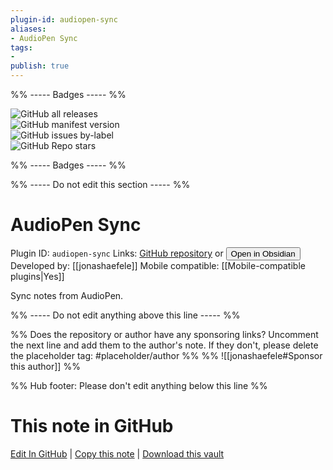 ```yaml
---
plugin-id: audiopen-sync
aliases:
- AudioPen Sync
tags: 
- 
publish: true
---
```


%% ----- Badges ----- %%

![GitHub all releases](https://img.shields.io/github/downloads/jonashaefele/audiopen-obsidian/total?color=573E7A&logo=github&style=for-the-badge)   
![GitHub manifest version](https://img.shields.io/github/manifest-json/v/jonashaefele/audiopen-obsidian?color=573E7A&logo=github&style=for-the-badge)   
![GitHub issues by-label](https://img.shields.io/github/issues/jonashaefele/audiopen-obsidian/help%20wanted?color=573E7A&logo=github&style=for-the-badge)   
![GitHub Repo stars](https://img.shields.io/github/stars/jonashaefele/audiopen-obsidian?color=573E7A&logo=github&style=for-the-badge)

%% ----- Badges ----- %%

%% ----- Do not edit this section ----- %%

# AudioPen Sync

Plugin ID: `audiopen-sync`
Links: [GitHub repository](https://github.com/jonashaefele/audiopen-obsidian) or [<button id=HH>Open in Obsidian</button>](obsidian://show-plugin?id=audiopen-sync)
Developed by: [[jonashaefele]]
Mobile compatible: [[Mobile-compatible plugins|Yes]]

Sync notes from AudioPen.

%% ----- Do not edit anything above this line ----- %% 

%% Does the repository or author have any sponsoring links? Uncomment the next line and add them to the author's note. If they don't, please delete the placeholder tag: #placeholder/author %%
%% ![[jonashaefele#Sponsor this author]] %%

%% Hub footer: Please don't edit anything below this line %%

# This note in GitHub

<span class="git-footer">[Edit In GitHub](https://github.dev/obsidian-community/obsidian-hub/blob/main/02%20-%20Community%20Expansions/02.05%20All%20Community%20Expansions/Plugins/audiopen-sync.md "git-hub-edit-note") | [Copy this note](https://raw.githubusercontent.com/obsidian-community/obsidian-hub/main/02%20-%20Community%20Expansions/02.05%20All%20Community%20Expansions/Plugins/audiopen-sync.md "git-hub-copy-note") | [Download this vault](https://github.com/obsidian-community/obsidian-hub/archive/refs/heads/main.zip "git-hub-download-vault") </span>
